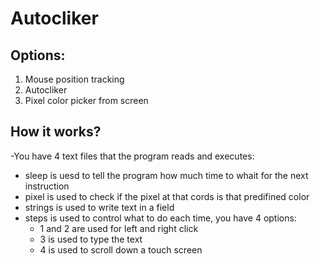 # Autocliker

## Options:

1. Mouse position tracking 
2. Autocliker
3. Pixel color picker from screen

## How it works?
-You have 4 text files that the program reads and executes:

- sleep is uesd to tell the program how much time to whait for the next instruction 
- pixel is used to check if the pixel at that cords is that predifined color
- strings is used to write text in a field 
- steps is used to control what to do each time, you have 4 options:
	* 1 and 2 are used for left and right click 
	* 3 is used to type the text 
	* 4 is used to scroll down a touch screen
